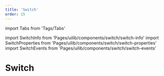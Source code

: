 ```yaml
---
title: 'Switch'
order: 15
---
```


import Tabs from 'Tags/Tabs'

import SwitchInfo from 'Pages/uilib/components/switch/switch-info'
import SwitchProperties from 'Pages/uilib/components/switch/switch-properties'
import SwitchEvents from 'Pages/uilib/components/switch/switch-events'

# Switch

<Tabs>
  <Tabs.Content>
    <SwitchInfo />
  </Tabs.Content>
  <Tabs.Content>
    <SwitchProperties />
  </Tabs.Content>
  <Tabs.Content>
    <SwitchEvents />
  </Tabs.Content>
</Tabs>
